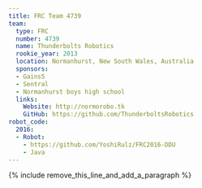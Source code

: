 ```yaml
---
title: FRC Team 4739
team:
  type: FRC
  number: 4739
  name: Thunderbolts Robotics
  rookie_year: 2013
  location: Normanhurst, New South Wales, Australia
  sponsors:
  - Gains5
  - Sentral
  - Normanhurst boys high school
  links:
    Website: http://normorobo.tk
    GitHub: https://github.com/ThunderboltsRobotics
robot_code:
  2016:
  - Robot:
    - https://github.com/YoshiRulz/FRC2016-DDU
    - Java
---
```


{% include remove_this_line_and_add_a_paragraph %}